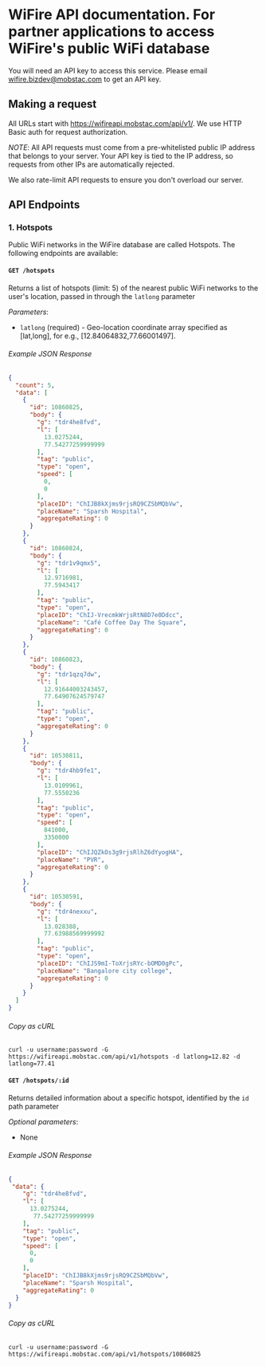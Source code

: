 # WiFire API documentation. For partner applications to access WiFire's public WiFi database

You will need an API key to access this service. Please email wifire.bizdev@mobstac.com to get an API key.

## Making a request

All URLs start with https://wifireapi.mobstac.com/api/v1/. We use HTTP Basic auth for request authorization.

*NOTE*: All API requests must come from a pre-whitelisted public IP address that belongs to your server. Your API key is tied to the IP address, so requests from other IPs are automatically rejected.

We also rate-limit API requests to ensure you don't overload our server.

## API Endpoints

### 1. Hotspots

Public WiFi networks in the WiFire database are called Hotspots. The following endpoints are available:

#### `GET /hotspots`

Returns a list of hotspots (limit: 5) of the nearest public WiFi networks to the user's location, passed in through the `latlong` parameter

_Parameters_:

* `latlong` (required) - Geo-location coordinate array specified as [lat,long], for e.g., [12.84064832,77.66001497].

###### Example JSON Response
```json
{
  "count": 5,
  "data": [
    {
      "id": 10860825,
      "body": {
        "g": "tdr4he8fvd",
        "l": [
          13.0275244,
          77.54277259999999
        ],
        "tag": "public",
        "type": "open",
        "speed": [
          0,
          0
        ],
        "placeID": "ChIJB8kXjms9rjsRQ9CZSbMQbVw",
        "placeName": "Sparsh Hospital",
        "aggregateRating": 0
      }
    },
    {
      "id": 10860824,
      "body": {
        "g": "tdr1v9qmx5",
        "l": [
          12.9716981,
          77.5943417
        ],
        "tag": "public",
        "type": "open",
        "placeID": "ChIJ-VrecmkWrjsRtN8D7e0Ddcc",
        "placeName": "Café Coffee Day The Square",
        "aggregateRating": 0
      }
    },
    {
      "id": 10860823,
      "body": {
        "g": "tdr1qzq7dw",
        "l": [
          12.91644003243457,
          77.64907624579747
        ],
        "tag": "public",
        "type": "open",
        "aggregateRating": 0
      }
    },
    {
      "id": 10530811,
      "body": {
        "g": "tdr4hb9fe1",
        "l": [
          13.0109961,
          77.5550236
        ],
        "tag": "public",
        "type": "open",
        "speed": [
          841000,
          3350000
        ],
        "placeID": "ChIJQZkOs3g9rjsRlhZ6dYyogHA",
        "placeName": "PVR",
        "aggregateRating": 0
      }
    },
    {
      "id": 10530591,
      "body": {
        "g": "tdr4nexxu",
        "l": [
          13.028388,
          77.63988569999992
        ],
        "tag": "public",
        "type": "open",
        "placeID": "ChIJS9mI-ToXrjsRYc-bOMD0gPc",
        "placeName": "Bangalore city college",
        "aggregateRating": 0
      }
    }
  ]
}
```

###### Copy as cURL

``` shell
curl -u username:password -G https://wifireapi.mobstac.com/api/v1/hotspots -d latlong=12.82 -d latlong=77.41
```


#### `GET /hotspots/:id`

Returns detailed information about a specific hotspot, identified by the `id` path parameter

_Optional parameters_:

* None

###### Example JSON Response
```json
{
 "data": {
    "g": "tdr4he8fvd",
    "l": [
      13.0275244,
       77.54277259999999
    ],
    "tag": "public",
    "type": "open",
    "speed": [
      0,
      0
    ],
    "placeID": "ChIJB8kXjms9rjsRQ9CZSbMQbVw",
    "placeName": "Sparsh Hospital",
    "aggregateRating": 0
  }
}
```

###### Copy as cURL

``` shell
curl -u username:password -G https://wifireapi.mobstac.com/api/v1/hotspots/10860825
```

